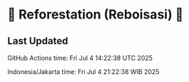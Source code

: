 
# 🌳 Reforestation (Reboisasi) 🌲

## Last Updated

GitHub Actions time: Fri Jul  4 14:22:38 UTC 2025

Indonesia/Jakarta time: Fri Jul  4 21:22:38 WIB 2025
